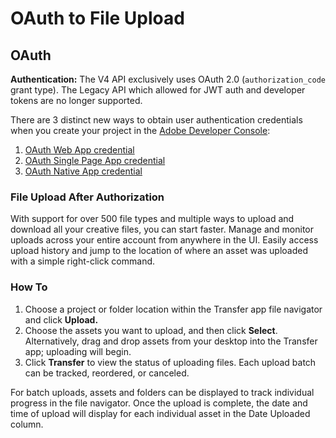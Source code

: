 # OAuth to File Upload

## OAuth

**Authentication:** The V4 API exclusively uses OAuth 2.0 (`authorization_code` grant type). The Legacy API which allowed for JWT auth and developer tokens are no longer supported.

  There are 3 distinct new ways to obtain user authentication credentials when you create your project in the [Adobe Developer Console](https://developer.adobe.com/developer-console/):

  1. [OAuth Web App credential](https://developer.adobe.com/developer-console/docs/guides/authentication/UserAuthentication/implementation#oauth-web-app-credential)
  2. [OAuth Single Page App credential](https://developer.adobe.com/developer-console/docs/guides/authentication/UserAuthentication/implementation#oauth-single-page-app-credential)
  3. [OAuth Native App credential](https://developer.adobe.com/developer-console/docs/guides/authentication/UserAuthentication/implementation#oauth-native-app-credential)

### File Upload After Authorization

With support for over 500 file types and multiple ways to upload and download all your creative files, you can start faster. Manage and monitor uploads across your entire account from anywhere in the UI. Easily access upload history and jump to the location of where an asset was uploaded with a simple right-click command.

### How To

1. Choose a project or folder location within the Transfer app file navigator and click **Upload.**
2. Choose the assets you want to upload, and then click **Select**. Alternatively, drag and drop assets from your desktop into the Transfer app; uploading will begin.
3. Click **Transfer** to view the status of uploading files. Each upload batch can be tracked, reordered, or canceled.

For batch uploads, assets and folders can be displayed to track individual progress in the file navigator. Once the upload is complete, the date and time of upload will display for each individual asset in the Date Uploaded column.
